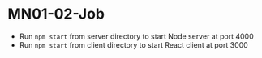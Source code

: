 # MN01-02-Job

* Run `npm start` from server directory to start Node server at port 4000
* Run `npm start` from client directory to start React client at port 3000
